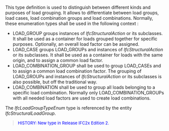 ﻿This type definition is used to distinguish between different kinds and purposes of load grouping. It allows to differentiate between load groups, load cases, load combination groups and load combinations. Normally, these enumeration types shall be used in the following context :

* LOAD_GROUP groups instances of _IfcStructuralAction_ or its subclasses. It shall be used as a container for loads grouped together for specific purposes. Optionally, an overall load factor can be assigned. 
* LOAD_CASE groups LOAD_GROUPs and instances of _IfcStructuralAction_ or its subclasses. It shall be used as a container for loads with the same origin, and to assign a common load factor. 
* LOAD_COMBINATION_GROUP shall be used to group LOAD_CASEs and to assign a common load combination factor. The grouping of LOAD_GROUPs and instances of _IfcStructuralAction_ or its subclasses is also possible, but off the traditional way. 
* LOAD_COMBINATION shall be used to group all loads belonging to a specific load combination. Normally only LOAD_COMBINATION_GROUPs with all needed load factors are used to create load combinations. 

The _IfcLoadGroupTypeEnum_ type is referenced by the entity _IfcStructuralLoadGroup_.

> <font color="#0000FF" size="-1">HISTORY: New type in Release IFC2x
		  Edition 2. </font>
>
